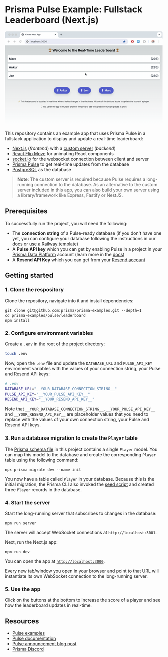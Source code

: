 # Prisma Pulse Example: Fullstack Leaderboard (Next.js)

![](./leaderboard.gif)

This repository contains an example app that uses Prisma Pulse in a fullstack application to display and update a real-time leaderboard:

- [Next.js](https://nextjs.org/) (_frontend_) with a [custom server](https://nextjs.org/docs/pages/building-your-application/configuring/custom-server) (_backend_)
- [React Flip Move](https://github.com/joshwcomeau/react-flip-move) for animating React components
- [socket.io](https://socket.io/) for the websocket connection between client and server
- [Prisma Pulse](https://www.prisma.io/data-platform/pulse) to get real-time updates from the database
- [PostgreSQL](https://www.postgresql.org/) as the database

> **Note**: The custom server is required because Pulse requires a long-running connection to the database. As an alternative to the custom server included in this app, you can also build your own server using a library/framework like Express, Fastify or NestJS.


## Prerequisites

To successfully run the project, you will need the following:

- The **connection string** of a Pulse-ready database (if you don't have one yet, you can configure your database following the instructions in our [docs](https://www.prisma.io/docs/pulse/database-setup) or [use a Railway template](https://railway.app/template/pulse-pg?referralCode=VQ09uv))
- A **Pulse API key** which you can get by enabling Pulse in a project in your [Prisma Data Platform](https://pris.ly/pdp) account (learn more in the [docs](https://www.prisma.io/docs/platform/concepts/environments#api-keys))
- A **Resend API Key** which you can get from your [Resend account](https://resend.com/api-keys)

## Getting started

### 1. Clone the respository

Clone the repository, navigate into it and install dependencies:

```
git clone git@github.com:prisma/prisma-examples.git --depth=1
cd prisma-examples/pulse/leaderboard
npm install
```

### 2. Configure environment variables

Create a `.env` in the root of the project directory:

```bash
touch .env
```

Now, open the `.env` file and update the `DATABASE_URL` and `PULSE_API_KEY` environment variables with the values of your connection string, your Pulse and Resend API keys:

```bash
# .env
DATABASE_URL="__YOUR_DATABASE_CONNECTION_STRING__"
PULSE_API_KEY="__YOUR_PULSE_API_KEY__"
RESEND_API_KEY="__YOUR_RESEND_API_KEY__"
```

Note that `__YOUR_DATABASE_CONNECTION_STRING__`, `__YOUR_PULSE_API_KEY__` and `__YOUR_RESEND_API_KEY__` are placeholder values that you need to replace with the values of your own connection string, your Pulse and Resend API keys.

### 3. Run a database migration to create the `Player` table

The [Prisma schema file](./prisma/schema.prisma) in this project contains a single `Player` model. You can map this model to the database and create the corresponding `Player` table using the following command:

```
npx prisma migrate dev --name init
```

You now have a table called `Player` in your database. Because this is the initial migration, the Prisma CLI also invoked the [seed script](./prisma/seed.ts) and created three `Player` records in the database.


### 4. Start the server

Start the long-running server that subscribes to changes in the database: 

```
npm run server
```

The server will accept WebSocket connections at `http://localhost:3001`.

Next, run the Next.js app: 

```
npm run dev
```

You can open the app at [`http://localhost:3000`](http://localhost:3000).

Every new tab/window you open in your browser and point to that URL will instantiate its own WebSocket connection to the long-running server.

### 5. Use the app

Click on the buttons at the bottom to increase the score of a player and see how the leaderboard updates in real-time.

## Resources

- [Pulse examples](https://pris.ly/pulse-examples)
- [Pulse documentation](https://pris.ly/pulse-docs)
- [Pulse announcement blog post](https://pris.ly/gh/pulse-ga)
- [Prisma Discord](https://pris.ly/discord)
